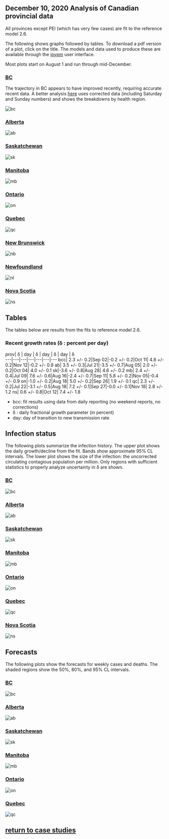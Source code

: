 ## December 10, 2020 Analysis of Canadian provincial data

All provinces except PEI (which has very few cases) are fit to the reference model 2.6.

The following shows graphs followed by tables.
To download a pdf version of a plot, click on the title.
The models and data used to produce these
are available through the [ipypm](../../ipypm) user interface.

Most plots start on August 1 and run through mid-December.

### [BC](img/bcc_2_6_1210.pdf)

The trajectory in BC appears to have improved recently, requiring accurate recent data.
A better analysis [here](../bc20201216) uses corrected data (including Saturday and Sunday numbers) and shows
the breakdowns by health region.

![bc](img/bcc_2_6_1210.png)

### [Alberta](img/ab_2_6_1210.pdf)

![ab](img/ab_2_6_1210.png)

### [Saskatchewan](img/sk_2_6_1210.pdf)

![sk](img/sk_2_6_1210.png)

### [Manitoba](img/mb_2_6_1210.pdf)

![mb](img/mb_2_6_1210.png)

### [Ontario](img/on_2_6_1210.pdf)

![on](img/on_2_6_1210.png)

### [Quebec](img/qc_2_6_1210.pdf)

![qc](img/qc_2_6_1210.png)

### [New Brunswick](img/nb_2_6_1210.pdf)

![nb](img/nb_2_6_1210.png)

### [Newfoundland](img/nl_2_6_1210.pdf)

![nl](img/nl_2_6_1210.png)

### [Nova Scotia](img/ns_2_6_1210.pdf)

![ns](img/ns_2_6_1210.png)

## Tables

The tables below are results from the fits to reference model 2.6.

### Recent growth rates (&delta; : percent per day)

prov| &delta; | day | &delta; | day | &delta; | day | &delta;  
---|---|---|---|---|---|---
bcc| 2.3 +/-  0.2|Sep 02|-0.2 +/-  0.2|Oct 11| 4.8 +/-  0.2|Nov 12|-0.2 +/-  0.9
ab| 3.5 +/-  0.3|Jul 21|-3.5 +/-  0.7|Aug 05| 2.0 +/-  0.2|Oct 04| 4.0 +/-  0.1
sk|-3.6 +/-  0.8|Aug 28| 4.6 +/-  0.2
mb| 2.4 +/-  0.4|Jul 09| 7.6 +/-  0.6|Aug 16|-2.4 +/-  0.7|Sep 11| 5.8 +/-  0.2|Nov 05|-0.4 +/-  0.9
on|-1.0 +/-  0.2|Aug 18| 5.0 +/-  0.2|Sep 26| 1.9 +/-  0.1
qc| 2.3 +/-  0.2|Jul 22|-3.1 +/-  0.5|Aug 18| 7.2 +/-  0.1|Sep 27|-0.0 +/-  0.1|Nov 18| 2.8 +/-  1.2
ns| 0.6 +/-  0.8|Oct 12| 7.4 +/-  1.8

* bcc: fit results using data from daily reporting (no weekend reports, no corrections)
* &delta; : daily fractional growth parameter (in percent)
* day: day of transition to new transmission rate

## Infection status

The following plots summarize the infection history.
The upper plot shows the daily growth/decline from the fit. Bands show approximate 95% CL intervals.
The lower plot shows the size of the infection: the uncorrected circulating contagious population per
million.
Only regions with sufficient statistics to properly analyze uncertainty in &delta; are shown.

### [BC](img/bcc-summary.pdf)

![bc](img/bcc-summary.png)

### [Alberta](img/ab-summary.pdf)

![ab](img/ab-summary.png)

### [Saskatchewan](img/sk-summary.pdf)

![sk](img/sk-summary.png)

### [Manitoba](img/mb-summary.pdf)

![mb](img/mb-summary.png)

### [Ontario](img/on-summary.pdf)

![on](img/on-summary.png)

### [Quebec](img/qc-summary.pdf)

![qc](img/qc-summary.png)

### [Nova Scotia](img/ns-summary.pdf)

![ns](img/ns-summary.png)


## Forecasts

The following plots show the forecasts for weekly cases and deaths. The shaded regions show the 50%, 80%, and 95% CL intervals.

### [BC](img/bc-forecast.pdf)

![bc](img/bc-forecast.png)

### [Alberta](img/ab-forecast.pdf)

![ab](img/ab-forecast.png)

### [Saskatchewan](img/sk-forecast.pdf)

![sk](img/sk-forecast.png)

### [Manitoba](img/mb-forecast.pdf)

![mb](img/mb-forecast.png)

### [Ontario](img/on-forecast.pdf)

![on](img/on-forecast.png)

### [Quebec](img/qc-forecast.pdf)

![qc](img/qc-forecast.png)


## [return to case studies](../index.md)

